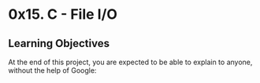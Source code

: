 # 0x15. C - File I/O

## Learning Objectives

At the end of this project, you are expected to be able to explain to anyone, without the help of Google: